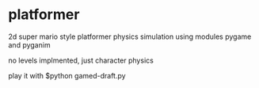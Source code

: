 # platformer
2d super mario style platformer physics simulation using modules pygame and pyganim

no levels implmented, just character physics

play it with $python gamed-draft.py
